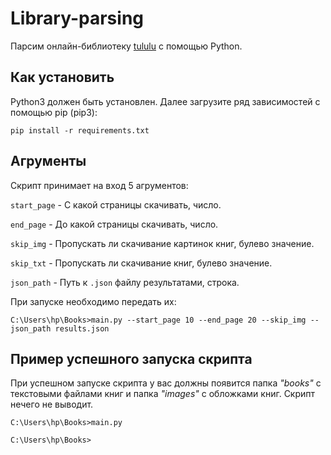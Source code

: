 # Library-parsing
Парсим онлайн-библиотеку [tululu](https://tululu.org/) с помощью Python.

## Как установить
Python3 должен быть установлен. Далее загрузите ряд зависимостей с помощью pip (pip3):

    pip install -r requirements.txt

## Агрументы

Скрипт принимает на вход 5 агрументов:

`start_page` - С какой страницы скачивать, число.

`end_page` - До какой страницы скачивать, число.

`skip_img` - Пропускать ли скачивание картинок книг, булево значение.

`skip_txt` - Пропускать ли скачивание книг, булево значение.

`json_path` - Путь к `.json` файлу результатами, строка.


При запуске необходимо передать их:

    C:\Users\hp\Books>main.py --start_page 10 --end_page 20 --skip_img --json_path results.json

## Пример успешного запуска скрипта
При успешном запуске скрипта у вас должны появится папка *"books"* с текстовыми файлами книг и папка *"images"* с обложками книг.
Скрипт нечего не выводит.

    C:\Users\hp\Books>main.py

    C:\Users\hp\Books>
